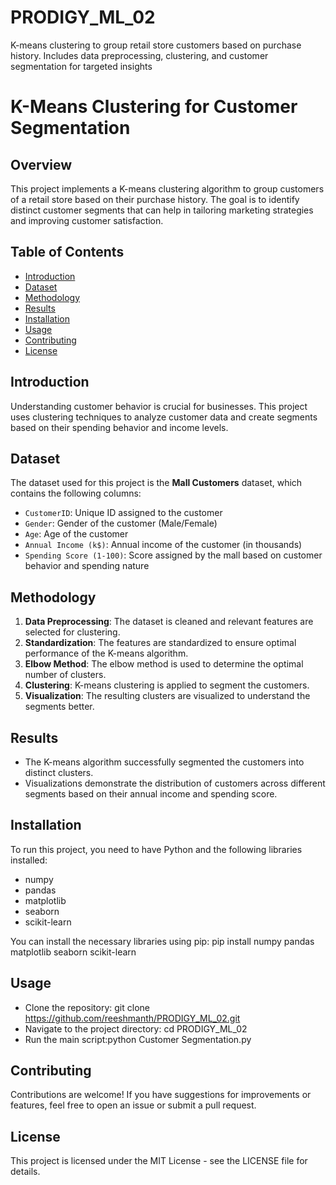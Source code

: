 # PRODIGY_ML_02
K-means clustering to group retail store customers based on purchase history. Includes data preprocessing, clustering, and customer segmentation for targeted insights

# K-Means Clustering for Customer Segmentation

## Overview
This project implements a K-means clustering algorithm to group customers of a retail store based on their purchase history. The goal is to identify distinct customer segments that can help in tailoring marketing strategies and improving customer satisfaction.

## Table of Contents
- [Introduction](#introduction)
- [Dataset](#dataset)
- [Methodology](#methodology)
- [Results](#results)
- [Installation](#installation)
- [Usage](#usage)
- [Contributing](#contributing)
- [License](#license)

## Introduction
Understanding customer behavior is crucial for businesses. This project uses clustering techniques to analyze customer data and create segments based on their spending behavior and income levels. 

## Dataset
The dataset used for this project is the **Mall Customers** dataset, which contains the following columns:
- `CustomerID`: Unique ID assigned to the customer
- `Gender`: Gender of the customer (Male/Female)
- `Age`: Age of the customer
- `Annual Income (k$)`: Annual income of the customer (in thousands)
- `Spending Score (1-100)`: Score assigned by the mall based on customer behavior and spending nature

## Methodology
1. **Data Preprocessing**: The dataset is cleaned and relevant features are selected for clustering.
2. **Standardization**: The features are standardized to ensure optimal performance of the K-means algorithm.
3. **Elbow Method**: The elbow method is used to determine the optimal number of clusters.
4. **Clustering**: K-means clustering is applied to segment the customers.
5. **Visualization**: The resulting clusters are visualized to understand the segments better.

## Results
- The K-means algorithm successfully segmented the customers into distinct clusters.
- Visualizations demonstrate the distribution of customers across different segments based on their annual income and spending score.

## Installation
To run this project, you need to have Python and the following libraries installed:
- numpy
- pandas
- matplotlib
- seaborn
- scikit-learn

You can install the necessary libraries using pip:
pip install numpy pandas matplotlib seaborn scikit-learn

## Usage
- Clone the repository: git clone https://github.com/reeshmanth/PRODIGY_ML_02.git
- Navigate to the project directory: cd PRODIGY_ML_02
- Run the main script:python Customer Segmentation.py
## Contributing
Contributions are welcome! If you have suggestions for improvements or features, feel free to open an issue or submit a pull request.

## License
This project is licensed under the MIT License - see the LICENSE file for details.
